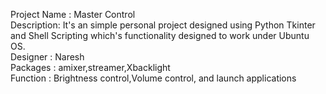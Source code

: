 Project Name   : Master Control <br>
Description: It's an simple personal project designed using Python Tkinter and Shell Scripting which's functionality designed to work under Ubuntu OS. <br>
Designer   : Naresh <br>
Packages   : amixer,streamer,Xbacklight <br>
Function   : Brightness control,Volume control, and launch applications <br>



